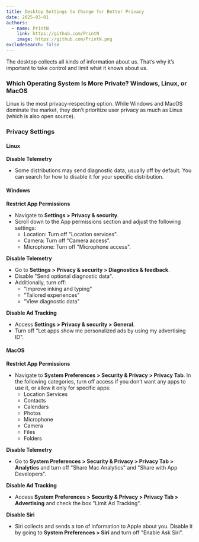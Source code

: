 ```yaml
---
title: Desktop Settings to Change for Better Privacy
date: 2025-03-01
authors:
  - name: PrintN
    link: https://github.com/PrintN
    image: https://github.com/PrintN.png
excludeSearch: false
---
```

The desktop collects all kinds of information about us. That’s why it’s important to take control and limit what it knows about us.

### Which Operating System Is More Private? Windows, Linux, or MacOS
Linux is the most privacy-respecting option. While Windows and MacOS dominate the market, they don’t prioritize user privacy as much as Linux (which is also open source).

### Privacy Settings
#### Linux
**Disable Telemetry** 
- Some distributions may send diagnostic data, usually off by default. You can search for how to disable it for your specific distribution.

#### Windows
**Restrict App Permissions** 
- Navigate to **Settings > Privacy & security**.
- Scroll down to the App permissions section and adjust the following settings:
    - Location: Turn off "Location services".
    - Camera: Turn off "Camera access".
    - Microphone: Turn off "Microphone access".

**Disable Telemetry** 
- Go to **Settings > Privacy & security > Diagnostics & feedback**.
- Disable "Send optional diagnostic data".
- Additionally, turn off:
    - "Improve inking and typing"
    - "Tailored experiences"
    -  "View diagnostic data"

**Disable Ad Tracking**
- Access **Settings > Privacy & security > General**.
- Turn off "Let apps show me personalized ads by using my advertising ID".

#### MacOS
**Restrict App Permissions** 
- Navigate to **System Preferences > Security & Privacy > Privacy Tab**. In the following categories, turn off access if you don’t want any apps to use it, or allow it only for specific apps:
    - Location Services
    - Contacts
    - Calendars
    - Photos
    - Microphone
    - Camera
    - Files 
    - Folders

**Disable Telemetry** 
- Go to **System Preferences > Security & Privacy > Privacy Tab > Analytics** and turn off "Share Mac Analytics" and "Share with App Developers".

**Disable Ad Tracking**
- Access **System Preferences > Security & Privacy > Privacy Tab > Advertising** and check the box "Limit Ad Tracking".

**Disable Siri**
- Siri collects and sends a ton of information to Apple about you. Disable it by going to **System Preferences > Siri** and turn off "Enable Ask Siri".